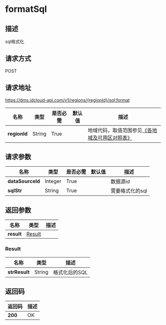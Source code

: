 # formatSql


## 描述
sql格式化

## 请求方式
POST

## 请求地址
https://dms.jdcloud-api.com/v1/regions/{regionId}/sql:format

|名称|类型|是否必需|默认值|描述|
|---|---|---|---|---|
|**regionId**|String|True| |地域代码，取值范围参见[《各地域及可用区对照表》](../Enum-Definitions/Regions-AZ.md)|

## 请求参数
|名称|类型|是否必需|默认值|描述|
|---|---|---|---|---|
|**dataSourceId**|Integer|True| |数据源id|
|**sqlStr**|String|True| |需要格式化的sql|


## 返回参数
|名称|类型|描述|
|---|---|---|
|**result**|[Result](formatsql#result)| |

### <div id="result">Result</div>
|名称|类型|描述|
|---|---|---|
|**strResult**|String|格式化后的SQL|

## 返回码
|返回码|描述|
|---|---|
|**200**|OK|
